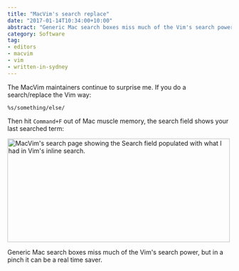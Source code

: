 ```yaml
---
title: "MacVim's search replace"
date: "2017-01-14T10:34:00+10:00"
abstract: "Generic Mac search boxes miss much of the Vim's search power, but in a pinch it can be a real time saver."
category: Software
tag:
- editors
- macvim
- vim
- written-in-sydney
---
```

The MacVim maintainers continue to surprise me. If you do a search/replace the Vim way:

    %s/something/else/

Then hit `Command+F` out of Mac muscle memory, the search field shows your last searched term:

<p><img src="https://rubenerd.com/files/2017/macvim-search@1x.png" alt="MacVim's search page showing the Search field populated with what I had in Vim's inline search." alt="" style="width:500px; height:233px;" srcset="https://rubenerd.com/files/2017/macvim-search@1x.png 1x, https://rubenerd.com/files/2017/macvim-search@2x.png 2x" /></p>

Generic Mac search boxes miss much of the Vim's search power, but in a pinch it can be a real time saver.

